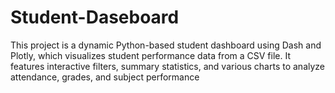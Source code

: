 # Student-Daseboard
This project is a dynamic Python-based student dashboard using Dash and Plotly, which visualizes student performance data from a CSV file. It features interactive filters, summary statistics, and various charts to analyze attendance, grades, and subject performance
